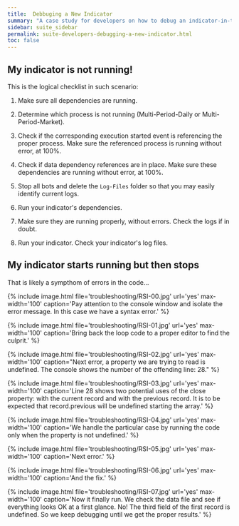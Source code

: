 ```yaml
---
title:  Debbuging a New Indicator
summary: "A case study for developers on how to debug an indicator-in-the-making. These are a few notes taken during a real issue when building the RSI indicator."
sidebar: suite_sidebar
permalink: suite-developers-debugging-a-new-indicator.html
toc: false
---
```


## My indicator is not running!

This is the logical checklist in such scenario:

1. Make sure all dependencies are running.

1. Determine which process is not running (Multi-Period-Daily or Multi-Period-Market).

1. Check if the corresponding execution started event is referencing the proper process. Make sure the referenced process is running without error, at 100%.

1. Check if data dependency references are in place. Make sure these dependencies are running without error, at 100%.

1. Stop all bots and delete the ```Log-Files``` folder so that you may easily identify current logs.

1. Run your indicator's dependencies.

1. Make sure they are running properly, without errors. Check the logs if in doubt.

1. Run your indicator. Check your indicator's log files.


## My indicator starts running but then stops

That is likely a sympthom of errors in the code...

{% include image.html file='troubleshooting/RSI-00.jpg' url='yes' max-width='100' caption='Pay attention to the console window and isolate the error message. In this case we have a syntax error.' %}

{% include image.html file='troubleshooting/RSI-01.jpg' url='yes' max-width='100' caption='Bring back the loop code to a proper editor to find the culprit.' %}

{% include image.html file='troubleshooting/RSI-02.jpg' url='yes' max-width='100' caption="Next error, a property we are trying to read is undefined. The console shows the number of the offending line: 28." %}

{% include image.html file='troubleshooting/RSI-03.jpg' url='yes' max-width='100' caption='Line 28 shows two potential uses of the close property: with the current record and with the previous record. It is to be expected that record.previous will be undefined starting the array.' %}

{% include image.html file='troubleshooting/RSI-04.jpg' url='yes' max-width='100' caption='We handle the particular case by running the code only when the property is not undefined.' %}

{% include image.html file='troubleshooting/RSI-05.jpg' url='yes' max-width='100' caption='Next error.' %}

{% include image.html file='troubleshooting/RSI-06.jpg' url='yes' max-width='100' caption='And the fix.' %}

{% include image.html file='troubleshooting/RSI-07.jpg' url='yes' max-width='100' caption='Now it finally run. We check the data file and see if everything looks OK at a first glance. No! The third field of the first record is undefined. So we keep debugging until we get the proper results.' %}